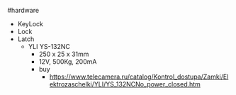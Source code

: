 #hardware 
- KeyLock
- Lock
- Latch
	- YLI YS-132NC
		- 250 x 25 x 31mm
		- 12V, 500Kg, 200mA
		- buy 
			- https://www.telecamera.ru/catalog/Kontrol_dostupa/Zamki/Elektrozaschelki/YLI/YS_132NCNo_power_closed.htm